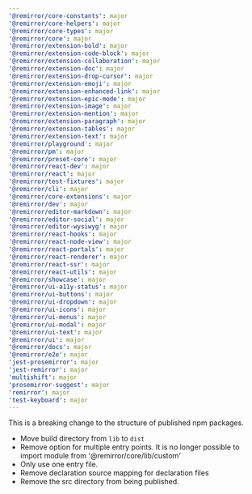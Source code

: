 ```yaml
---
'@remirror/core-constants': major
'@remirror/core-helpers': major
'@remirror/core-types': major
'@remirror/core': major
'@remirror/extension-bold': major
'@remirror/extension-code-block': major
'@remirror/extension-collaboration': major
'@remirror/extension-doc': major
'@remirror/extension-drop-cursor': major
'@remirror/extension-emoji': major
'@remirror/extension-enhanced-link': major
'@remirror/extension-epic-mode': major
'@remirror/extension-image': major
'@remirror/extension-mention': major
'@remirror/extension-paragraph': major
'@remirror/extension-tables': major
'@remirror/extension-text': major
'@remirror/playground': major
'@remirror/pm': major
'@remirror/preset-core': major
'@remirror/react-dev': major
'@remirror/react': major
'@remirror/test-fixtures': major
'@remirror/cli': major
'@remirror/core-extensions': major
'@remirror/dev': major
'@remirror/editor-markdown': major
'@remirror/editor-social': major
'@remirror/editor-wysiwyg': major
'@remirror/react-hooks': major
'@remirror/react-node-view': major
'@remirror/react-portals': major
'@remirror/react-renderer': major
'@remirror/react-ssr': major
'@remirror/react-utils': major
'@remirror/showcase': major
'@remirror/ui-a11y-status': major
'@remirror/ui-buttons': major
'@remirror/ui-dropdown': major
'@remirror/ui-icons': major
'@remirror/ui-menus': major
'@remirror/ui-modal': major
'@remirror/ui-text': major
'@remirror/ui': major
'@remirror/docs': major
'@remirror/e2e': major
'jest-prosemirror': major
'jest-remirror': major
'multishift': major
'prosemirror-suggest': major
'remirror': major
'test-keyboard': major
---
```


This is a breaking change to the structure of published npm packages.

- Move build directory from `lib` to `dist`
- Remove option for multiple entry points. It is no longer possible to import module from '@remirror/core/lib/custom'
- Only use one entry file.
- Remove declaration source mapping for declaration files
- Remove the src directory from being published.
